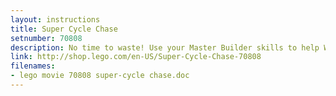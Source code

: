 ```yaml
---
layout: instructions
title: Super Cycle Chase
setnumber: 70808
description: No time to waste! Use your Master Builder skills to help Wyldstyle assemble a two-seater, flaming-fast dragster from the materials she collects. Help Emmet to escape from the Robo SWATs. Rev up the engine to jump over the spike strip road block and speed away. Dodge the Robo Police guns and their 4x4 SWAT car’s flick missiles and deadly dynamite.
link: http://shop.lego.com/en-US/Super-Cycle-Chase-70808
filenames:
- lego movie 70808 super-cycle chase.doc
---
```

